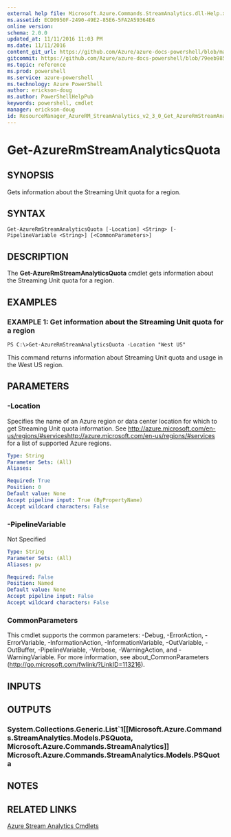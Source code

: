 ```yaml
---
external help file: Microsoft.Azure.Commands.StreamAnalytics.dll-Help.xml
ms.assetid: ECD0950F-2490-49E2-85E6-5FA2A59364E6
online version: 
schema: 2.0.0
updated_at: 11/11/2016 11:03 PM
ms.date: 11/11/2016
content_git_url: https://github.com/Azure/azure-docs-powershell/blob/master/azureps-cmdlets-docs/ResourceManager/AzureRM.StreamAnalytics/v2.3.0/Get-AzureRmStreamAnalyticsQuota.md
gitcommit: https://github.com/Azure/azure-docs-powershell/blob/79eeb985ea480979357fb4695832a0c3d29a48bf/azureps-cmdlets-docs/ResourceManager/AzureRM.StreamAnalytics/v2.3.0/Get-AzureRmStreamAnalyticsQuota.md
ms.topic: reference
ms.prod: powershell
ms.service: azure-powershell
ms.technology: Azure PowerShell
author: erickson-doug
ms.author: PowerShellHelpPub
keywords: powershell, cmdlet
manager: erickson-doug
id: ResourceManager_AzureRM_StreamAnalytics_v2_3_0_Get_AzureRmStreamAnalyticsQuota_md
---
```


# Get-AzureRmStreamAnalyticsQuota

## SYNOPSIS
Gets information about the Streaming Unit quota for a region.

## SYNTAX

```
Get-AzureRmStreamAnalyticsQuota [-Location] <String> [-PipelineVariable <String>] [<CommonParameters>]
```

## DESCRIPTION
The **Get-AzureRmStreamAnalyticsQuota** cmdlet gets information about the Streaming Unit quota for a region.

## EXAMPLES

### EXAMPLE 1: Get information about the Streaming Unit quota for a region
```
PS C:\>Get-AzureRmStreamAnalyticsQuota -Location "West US"
```

This command returns information about Streaming Unit quota and usage in the West US region.

## PARAMETERS

### -Location
Specifies the name of an Azure region or data center location for which to get Streaming Unit quota information.
See http://azure.microsoft.com/en-us/regions/#serviceshttp://azure.microsoft.com/en-us/regions/#services for a list of supported Azure regions.

```yaml
Type: String
Parameter Sets: (All)
Aliases: 

Required: True
Position: 0
Default value: None
Accept pipeline input: True (ByPropertyName)
Accept wildcard characters: False
```

### -PipelineVariable
Not Specified

```yaml
Type: String
Parameter Sets: (All)
Aliases: pv

Required: False
Position: Named
Default value: None
Accept pipeline input: False
Accept wildcard characters: False
```

### CommonParameters
This cmdlet supports the common parameters: -Debug, -ErrorAction, -ErrorVariable, -InformationAction, -InformationVariable, -OutVariable, -OutBuffer, -PipelineVariable, -Verbose, -WarningAction, and -WarningVariable. For more information, see about_CommonParameters (http://go.microsoft.com/fwlink/?LinkID=113216).

## INPUTS

## OUTPUTS

### System.Collections.Generic.List`1[[Microsoft.Azure.Commands.StreamAnalytics.Models.PSQuota, Microsoft.Azure.Commands.StreamAnalytics]]            Microsoft.Azure.Commands.StreamAnalytics.Models.PSQuota

## NOTES

## RELATED LINKS

[Azure Stream Analytics Cmdlets](xref:ResourceManager/AzureRM.StreamAnalytics/v2.3.0/AzureRM.StreamAnalytics.md)


